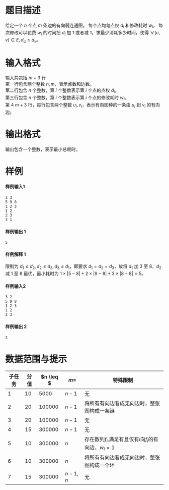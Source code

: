 
# 题目描述

给定一个 $n$ 个点 $m$ 条边的有向弱连通图， 每个点均匀点权 $d_i$ 和修改耗时 $w_i$， 每次修改可以花费 $w_i$ 的时间把 $d_i$ 加 $1$ 或者减 $1$，求最少消耗多少时间，使得 $\forall (u,v)\in E, d_u\le d_v$。

# 输入格式

输入共包括 $m+3$ 行  
第一行包含两个整数 $n,m$，表示点数和边数。  
第二行包含 $n$ 个整数，第 $i$ 个整数表示第 $i$ 个点的点权 $d_i$。  
第三行包含 $n$ 个整数，第 $i$ 个整数表示第 $i$ 个点的修改耗时 $w_i$。  
第 $4 ~ m+3$ 行，每行包含两个整数 $u_i,v_i$，表示有向图种的一条由 $u_i$ 到 $v_i$ 的有向边。

# 输出格式

输出包含一个整数，表示最小总耗时。

# 样例

#### 样例输入1
```plain
3 3
5 9 8
1 2 3
1 2
2 3
3 1
```
#### 样例输出 1
```plain
5
```
#### 样例解释 1   
限制为 $d_1\le d_2,d_2\le d_3,d_3\le d_1$，即要求 $d_1 = d_2 = d_3$，故将 $d_1$ 加 $3$ 至 $8$，$d_2$ 减 $1$ 至 $8$ 最优，最小耗时为 $1 \times |5-8| + 2\times |9-8| + 3 \times |8-8| = 5$。

#### 样例输入2
```plain
3 2
5 9 8
1 2 3
1 2
2 3
```
#### 样例输出 2
```plain
2
```



# 数据范围与提示

 <!-- BEGIN: Migrated markdown table -->

| 子任务 | 分值 | $n \leq $ | $m=$ | 特殊限制 |
|-|-|-|-|-|
| $1$ | $10$ | $5000$ | $n-1$ | 无 |
| $2$ | $20$ | $100000$ | $n-1$ | 将所有有向边看成无向边时，整张图构成一条链 |
| $3$ | $20$ | $100000$ | $n-1$ | 无 |
| $4$ | $15$ | $300000$ | $n-1$ | 无 |
| $5$ | $10$ | $300000$ | $n$ | 存在数列$f_i$,满足有且仅有$i$向$f_i$的有向边，$w_i=1$ |
| $6$ | $10$ | $300000$ | $n$ | 将所有有向边看成无向边时，整张图构成一个环 |
| $7$ | $15$ | $300000$ | $n-1,n$ | 无 |

<!-- Migrated from original HTML table:
<table>
  <thead>
   <tr><th>子任务</th><th>分值</th><th> $n \leq $ </th><th> $m=$ </th><th>特殊限制</th></tr>
  </thead>
  <tbody>
   <tr><td rowspan="1"> $1$ </td><td rowspan="1"> $10$ </td><td rowspan="1"> $5000$ </td><td rowspan="4"> $n-1$ </td><td rowspan="1">无</td></tr>
   <tr><td rowspan="1"> $2$ </td><td rowspan="1"> $20$ </td><td rowspan="2"> $100000$ </td><td rowspan="1">将所有有向边看成无向边时，整张图构成一条链</td></tr>
   <tr><td rowspan="1"> $3$ </td><td rowspan="1"> $20$ </td><td rowspan="2">无</td></tr>
   <tr><td rowspan="1"> $4$ </td><td rowspan="1"> $15$ </td><td rowspan="1"> $300000$ </td></tr>
   <tr><td rowspan="1"> $5$ </td><td rowspan="1"> $10$ </td><td rowspan="3"> $300000$ </td><td rowspan="2"> $n$ </td><td rowspan="1">存在数列$f_i$,满足有且仅有$i$向$f_i$的有向边，$w_i=1$ </td></tr>
   <tr><td rowspan="1"> $6$ </td><td rowspan="1"> $10$ </td><td rowspan="1">将所有有向边看成无向边时，整张图构成一个环</td></tr>
   <tr><td rowspan="1"> $7$ </td><td rowspan="1"> $15$ </td><td rowspan="1"> $n-1,n$ </td><td rowspan="1">无</td></tr>
  </tbody>
 </table>
-->

<!-- END: Migrated markdown table -->


